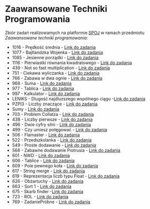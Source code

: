 # Zaawansowane Techniki Programowania

Zbiór zadań realizowamych na platformie [SPOJ](https://pl.spoj.com) w ramach przedmiotu *Zaawansowane techniki programowania*:

- 1016 - Prędkość średnia - [Link do zadania](https://pl.spoj.com/problems/VSR/) </br>
- 1077 - Bajtlandzka Wojenka - [Link do zadania](https://pl.spoj.com/problems/ETI07E1/)</br>
- 1085 - Jesienne porządki - [Link do zadania](https://pl.spoj.com/problems/ETI07E5/) </br>
- 1116 - Pierwiastki równania kwadratowego - [Link do zadania](https://pl.spoj.com/problems/TSQRL/) </br>
- 439 - Not so fast multiplication - [Link do zadania](https://pl.spoj.com/problems/TMUL/) </br>
- 751 - Ciekawa wyliczanka - [Link do zadania](https://pl.spoj.com/problems/ETI06F2/ )</br>
- 766 - Zabawa w dwa ognie - [Link do zadania](https://pl.spoj.com/problems/ETI06F3/) </br>
- 968 - Suma - [Link do zadania](https://pl.spoj.com/problems/SUMA/) </br>
- 977 - Tablica - [Link do zadania](https://pl.spoj.com/problems/TABLICA/) </br>
- 997 - Kalkulator - [Link do zadania](https://pl.spoj.com/problems/CALC/) </br>
- LENIKS - Dlugość najdluzszego wspólnego ciągu -[Link do zadania](https://pl.spoj.com/problems/LENLCS/) </br>
- PZPI3 - Liczby znaczące - [Link do zadania](https://pl.spoj.com/problems/PZPI3/) </br>
- Sumy - [Link do zadania](https://pl.spoj.com/problems/PTSUMY/) </br>
- 703 -  Problem Collatza - [Link do zadania](https://pl.spoj.com/problems/PTCLTZ/) </br>
- 438 - Liczby pierwsze - [Link do zadania](https://pl.spoj.com/problems/PRIME_T/) </br>
- 496 - Dwie cyfry silni - [Link do zadania](https://pl.spoj.com/problems/FCTRL3/) </br>
- 499 - Czy umiesz potęgować - [Link do zadania](https://pl.spoj.com/problems/PA05_POT/) </br>
- 506 - Flamaster - [Link do zadania](https://pl.spoj.com/problems/FLAMASTE/) </br>
- 522 - Przedszkolanka - [Link do zadania](https://pl.spoj.com/problems/PRZEDSZK/) </br>
- 549 - Proste dodawanie - [Link do zadania](https://pl.spoj.com/problems/RNO_DOD/) </br>
- 568 - Zabawne dodawanie Piotrusia - [Link do zadania](https://pl.spoj.com/problems/BFN1/) </br>
- 601 - NWD - [Link do zadania](https://pl.spoj.com/problems/PP0501A/) </br>
- 606 - Tablice - [Link do zadania](https://pl.spoj.com/problems/PP0502B/) </br>
- 609 - Pole pewnego koła - [Link do zadania](https://pl.spoj.com/problems/ETI06F1/) </br>
- 617 - String merge - [Link do zadania](https://pl.spoj.com/problems/PP0504B/) </br>
- 619 - Reprezentacja liczb typu Float - [Link do zadania](https://pl.spoj.com/problems/PP0504D/) </br>
- 626 - Obżartuchy - [Link do zadania](https://pl.spoj.com/problems/GLUTTON/) </br>
- 663 - Sort 1 - [Link do zadania](https://pl.spoj.com/problems/PP0506A/) </br>
- 675 - Skarb finder  -[Link do zadania](https://pl.spoj.com/problems/SKARBFI/) </br>
- 723 - ROL - [Link do zadania](https://pl.spoj.com/problems/PTROL/) </br>
- 769 - ZadaniePróbne - [Link do zadania](https://pl.spoj.com/problems/PTEST/) </br>